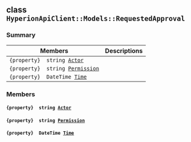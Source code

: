 ## class `HyperionApiClient::Models::RequestedApproval` 

### Summary

 Members                        | Descriptions                                
--------------------------------|---------------------------------------------
`{property}  string `[`Actor`](#class_hyperion_api_client_1_1_models_1_1_requested_approval_1a67d2b5c3a2555916f815d83a40efa582) | 
`{property}  string `[`Permission`](#class_hyperion_api_client_1_1_models_1_1_requested_approval_1a033dd78be5f1f73803d47db8079a774a) | 
`{property}  DateTime `[`Time`](#class_hyperion_api_client_1_1_models_1_1_requested_approval_1ad90d2e727888754164abfd8521e0e9bb) | 

### Members

#### `{property}  string `[`Actor`](#class_hyperion_api_client_1_1_models_1_1_requested_approval_1a67d2b5c3a2555916f815d83a40efa582) 

#### `{property}  string `[`Permission`](#class_hyperion_api_client_1_1_models_1_1_requested_approval_1a033dd78be5f1f73803d47db8079a774a) 

#### `{property}  DateTime `[`Time`](#class_hyperion_api_client_1_1_models_1_1_requested_approval_1ad90d2e727888754164abfd8521e0e9bb) 

